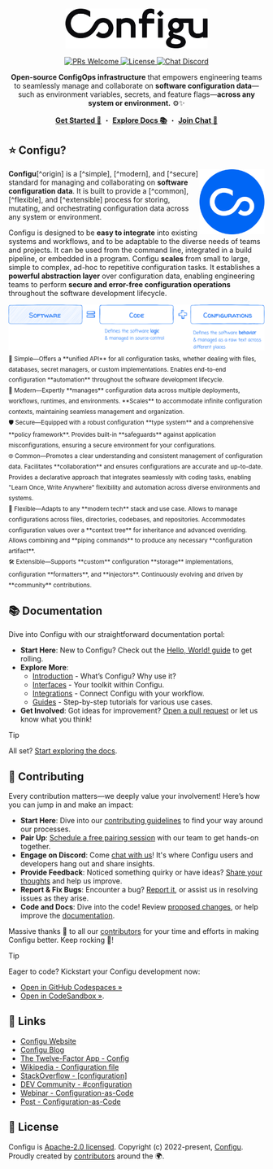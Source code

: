 <!-- <img src="https://raw.githubusercontent.com/configu/configu/main/assets/hacktoberfest-23-banner.svg" alt="Hacktoberfest 23 Banner" /> -->
<br/>
<p align="center">
  <a target="_blank" href="https://configu.com">
    <picture>
      <source media="(prefers-color-scheme: dark)" srcset="https://raw.githubusercontent.com/configu/configu/main/docs/images/logo/white.svg">
      <img alt="Configu Logo" src="https://raw.githubusercontent.com/configu/configu/main/docs/images/logo/black.svg" width="280"/>
    </picture>
  </a>
</p>
<p align="center">
  <a href="https://makeapullrequest.com" target="_blank">
    <img src="https://img.shields.io/badge/PRs-welcome-brightgreen.svg" alt="PRs Welcome" />
  </a>
  <a href="https://github.com/configu/configu/blob/main/LICENSE" target="_blank">
    <img src="https://img.shields.io/badge/License-Apache_2.0-blue.svg" alt="License" />
  </a>
  <a href="https://discord.com/invite/cjSBxnB9z8" target="_blank">
    <img src="https://img.shields.io/discord/919659746003410944?logo=discord&logoColor=white&label=Chat&color=7289da" alt="Chat Discord" />
  </a>
</p>
<p align="center">
  <!-- docs/introduction/overview/description -->
  <strong>Open-source ConfigOps infrastructure</strong> that empowers engineering teams to seamlessly manage and collaborate on <strong>software configuration data</strong>—such as environment variables, secrets, and feature flags—<strong>across any system or environment.</strong> ⚙️✨
</p>
<p align="center">
  <a target="_blank" href="https://docs.configu.com/guides/hello-world"><strong>Get Started 👋</strong></a> ・ <a target="_blank" href="https://docs.configu.com/guides/hello-world"><strong>Explore Docs 📚</strong></a> ・ <a target="_blank" href="https://docs.configu.com/guides/hello-world"><strong>Join Chat 💬</strong></a>
</p>

## ⭐️ Configu?
<!-- docs/introduction/overview#Configu -->

<a href="https://configu.com" target="_blank">
  <img align="right" src="https://raw.githubusercontent.com/configu/configu/main/docs/images/icon/icon.svg" width="128" alt="Configu Icon">
</a>

**Configu**[^origin] is a [^simple], [^modern], and [^secure] standard for managing and collaborating on **software configuration data**. It is built to provide a [^common], [^flexible], and [^extensible] process for storing, mutating, and orchestrating configuration data across any system or environment.

Configu is designed to be **easy to integrate** into existing systems and workflows, and to be adaptable to the diverse needs of teams and projects. It can be used from the command line, integrated in a build pipeline, or embedded in a program. Configu **scales** from small to large, simple to complex, ad-hoc to repetitive configuration tasks. It establishes a **powerful abstraction layer** over configuration data, enabling engineering teams to perform **secure and error-free configuration operations** throughout the software development lifecycle.

<a href="https://configu.com" target="_blank">
  <img src="https://raw.githubusercontent.com/configu/configu/main/docs/images/banner/software-code-configurations-1.svg" alt="Configu Icon">
</a>

<!-- <dl>
  <dt>First Term</dt>
  <dd>This is the definition of the first term.</dd>
  <dt>Second Term</dt>
  <dd>This is one definition of the second term. </dd>
  <dd>This is another definition of the second term.</dd>
</dl> -->

<!-- [^origin]: software **configu**~~ration~~ data. -->

<sub>
🎯 Simple—Offers a **unified API** for all configuration tasks, whether dealing with files, databases, secret managers, or custom implementations. Enables end-to-end configuration **automation** throughout the software development lifecycle.<br/>
🚀 Modern—Expertly **manages** configuration data across multiple deployments, workflows, runtimes, and environments. **Scales** to accommodate infinite configuration contexts, maintaining seamless management and organization.<br/>
🛡️ Secure—Equipped with a robust configuration **type system** and a comprehensive **policy framework**. Provides built-in **safeguards** against application misconfigurations, ensuring a secure environment for your configurations.<br/>
🌐 Common—Promotes a clear understanding and consistent management of configuration data. Facilitates **collaboration** and ensures configurations are accurate and up-to-date. Provides a declarative approach that integrates seamlessly with coding tasks, enabling "Learn Once, Write Anywhere" flexibility and automation across diverse environments and systems.<br/>
🧩 Flexible—Adapts to any **modern tech** stack and use case. Allows to manage configurations across files, directories, codebases, and repositories. Accommodates configuration values over a **context tree** for inheritance and advanced overriding. Allows combining and **piping commands** to produce any necessary **configuration artifact**.<br/>
🛠 Extensible—Supports **custom** configuration **storage** implementations, configuration **formatters**, and **injectors**. Continuously evolving and driven by **community** contributions.
</sub>

## 📚 Documentation

Dive into Configu with our straightforward documentation portal:

- **Start Here**: New to Configu? Check out the [Hello, World! guide](https://docs.configu.com/guides/hello-world) to get rolling.
- **Explore More**:
  - [Introduction](https://docs.configu.com/introduction) - What’s Configu? Why use it?
  - [Interfaces](https://docs.configu.com/interfaces) - Your toolkit within Configu.
  - [Integrations](https://docs.configu.com/integrations) - Connect Configu with your workflow.
  - [Guides](https://docs.configu.com/guides) - Step-by-step tutorials for various use cases.
- **Get Involved**: Got ideas for improvement? [Open a pull request](https://github.com/configu/configu/pulls) or let us know what you think!

> [!TIP]
> All set? [Start exploring the docs](https://docs.configu.com/).

## 💙 Contributing

Every contribution matters—we deeply value your involvement! Here’s how you can jump in and make an impact:

- **Start Here**: Dive into our [contributing guidelines](https://github.com/configu/configu/blob/main/CONTRIBUTING.md) to find your way around our processes.
- **Pair Up**: [Schedule a free pairing session](mailto:support@configu.com?subject=Pairing%20session&body=I'd%20like%20to%20do%20a%20pairing%20session%20...) with our team to get hands-on together.
- **Engage on Discord**: Come [chat with us](https://discord.com/invite/cjSBxnB9z8)! It's where Configu users and developers hang out and share insights.
- **Provide Feedback**: Noticed something quirky or have ideas? [Share your thoughts](https://github.com/configu/configu/issues/265) and help us improve.
- **Report & Fix Bugs**: Encounter a bug? [Report it](https://github.com/configu/configu/issues), or assist us in resolving issues as they arise.
- **Code and Docs**: Dive into the code! Review [proposed changes](https://github.com/configu/configu/pulls), or help improve the [documentation](https://github.com/configu/configu/docs).

Massive thanks 🙏 to all our [contributors](https://github.com/configu/configu/graphs/contributors) for your time and efforts in making Configu better. Keep rocking 💪!

> [!TIP]
> Eager to code? Kickstart your Configu development now:
> - [Open in GitHub Codespaces »](https://codespaces.new/configu/configu)
> - [Open in CodeSandbox »](https://codesandbox.io/p/github/configu/configu/main).

<!-- ## 🗺️ Roadmap

For details on our planned features and future direction please refer to our [roadmap](link-to-public-gh-project). -->

<!-- ## 🏠 Structure

This repository is a monorepo that contains the Configu user interface packages.

<table>
  <thead>
    <tr>
      <th>Interface</th>
      <th>Version</th>
      <th>Setup</th>
      <th>Code</th>
      <th>Build</th>
    </tr>
  </thead>
  <tbody> -->

## 🔗 Links

- [Configu Website](https://configu.com)
- [Configu Blog](https://configu.com/blog)
- [The Twelve-Factor App - Config](https://12factor.net/config)
- [Wikipedia - Configuration file](https://en.wikipedia.org/wiki/Configuration_file)
- [StackOverflow - [configuration]](https://stackoverflow.com/questions/tagged/configuration)
- [DEV Community ‍- #configuration](https://dev.to/t/configuration/top/infinity)
- [Webinar - Configuration-as-Code](https://www.youtube.com/live/Z_Vz8v6e-U4?si=bDao_gIo1xiLDeQS&t=107)
- [Post - Configuration-as-Code](https://dev.to/rannn505/configuration-as-code-automating-application-configuration-45k6)

## 🪪 License

Configu is [Apache-2.0 licensed](https://github.com/configu/configu/blob/main/LICENSE).
Copyright (c) 2022-present, [Configu](https://configu.com). Proudly created by [contributors](https://github.com/configu/configu/graphs/contributors) around the 🌍.
